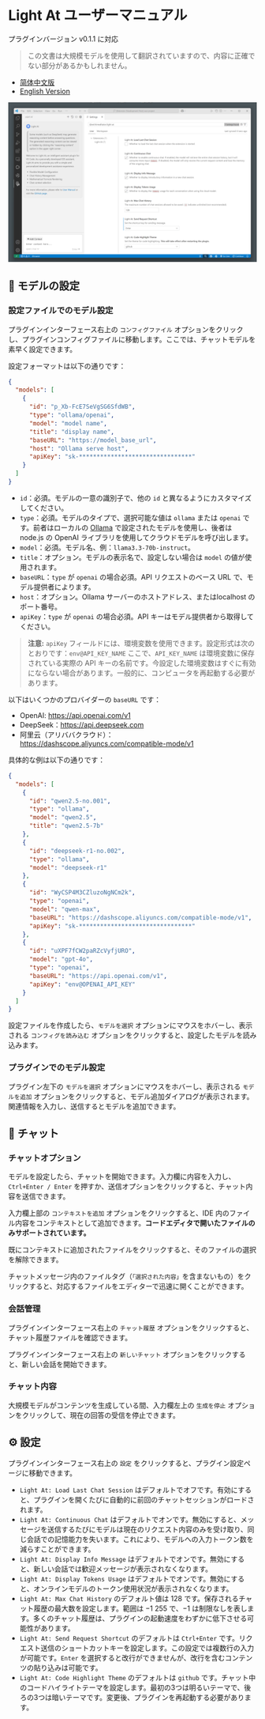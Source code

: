 # Light At ユーザーマニュアル

プラグインバージョン v0.1.1 に対応

> この文書は大規模モデルを使用して翻訳されていますので、内容に正確でない部分があるかもしれません。

- [简体中文版](user-manual_zh-cn.md)
- [English Version](user-manual_en.md)

![](img/01.png)

## 📝 モデルの設定

### 設定ファイルでのモデル設定

プラグインインターフェース右上の `コンフィグファイル` オプションをクリックし、プラグインコンフィグファイルに移動します。ここでは、チャットモデルを素早く設定できます。

設定フォーマットは以下の通りです：

```json
{
  "models": [
    {
      "id": "p_Xb-FcE7SeVgSG6SfdWB",
      "type": "ollama/openai",
      "model": "model name",
      "title": "display name",
      "baseURL": "https://model_base_url",
      "host": "Ollama serve host",
      "apiKey": "sk-********************************"
    }
  ]
}
```
- `id`：必須。モデルの一意の識別子で、他の `id` と異なるようにカスタマイズしてください。
- `type`：必須。モデルのタイプで、選択可能な値は `ollama` または `openai` です。前者はローカルの [Ollama](https://github.com/ollama/ollama) で設定されたモデルを使用し、後者は node.js の OpenAI ライブラリを使用してクラウドモデルを呼び出します。
- `model`：必須。モデル名、例：`llama3.3-70b-instruct`。
- `title`：オプション。モデルの表示名で、設定しない場合は `model` の値が使用されます。
- `baseURL`：`type` が `openai` の場合必須。API リクエストのベース URL で、モデル提供者によります。
- `host`：オプション。Ollama サーバーのホストアドレス、またはlocalhost のポート番号。
- `apiKey`：`type` が `openai` の場合必須。API キーはモデル提供者から取得してください。

> **注意:** `apiKey` フィールドには、環境変数を使用できます。設定形式は次のとおりです：`env@API_KEY_NAME` ここで、`API_KEY_NAME` は環境変数に保存されている実際の API キーの名前です。今設定した環境変数はすぐに有効にならない場合があります。一般的に、コンピュータを再起動する必要があります。

以下はいくつかのプロバイダーの `baseURL` です：
- OpenAI: https://api.openai.com/v1
- DeepSeek：https://api.deepseek.com
- 阿里云（アリババクラウド）：https://dashscope.aliyuncs.com/compatible-mode/v1

具体的な例は以下の通りです：

```json
{
  "models": [
    {
      "id": "qwen2.5-no.001",
      "type": "ollama",
      "model": "qwen2.5",
      "title": "qwen2.5-7b"
    },
    {
      "id": "deepseek-r1-no.002",
      "type": "ollama",
      "model": "deepseek-r1"
    },
    {
      "id": "WyCSP4M3CZluzoNgNCm2k",
      "type": "openai",
      "model": "qwen-max",
      "baseURL": "https://dashscope.aliyuncs.com/compatible-mode/v1",
      "apiKey": "sk-********************************"
    },
    {
      "id": "uXPF7fCW2paRZcVyfjURO",
      "model": "gpt-4o",
      "type": "openai",
      "baseURL": "https://api.openai.com/v1",
      "apiKey": "env@OPENAI_API_KEY"
    }
  ]
}
```

設定ファイルを作成したら、`モデルを選択` オプションにマウスをホバーし、表示される `コンフィグを読み込む` オプションをクリックすると、設定したモデルを読み込みます。

### プラグインでのモデル設定

プラグイン左下の `モデルを選択` オプションにマウスをホバーし、表示される `モデルを追加` オプションをクリックすると、モデル追加ダイアログが表示されます。関連情報を入力し、送信するとモデルを追加できます。

## 💬 チャット

### チャットオプション

モデルを設定したら、チャットを開始できます。入力欄に内容を入力し、`Ctrl+Enter / Enter` を押すか、送信オプションをクリックすると、チャット内容を送信できます。

入力欄上部の `コンテキストを追加` オプションをクリックすると、IDE 内のファイル内容をコンテキストとして追加できます。**コードエディタで開いたファイルのみサポートされています。**

既にコンテキストに追加されたファイルをクリックすると、そのファイルの選択を解除できます。

チャットメッセージ内のファイルタグ（`「選択された内容」`を含まないもの）をクリックすると、対応するファイルをエディターで迅速に開くことができます。

### 会話管理

プラグインインターフェース右上の `チャット履歴` オプションをクリックすると、チャット履歴ファイルを確認できます。

プラグインインターフェース右上の `新しいチャット` オプションをクリックすると、新しい会話を開始できます。

### チャット内容

大規模モデルがコンテンツを生成している間、入力欄左上の `生成を停止` オプションをクリックして、現在の回答の受信を停止できます。

## ⚙️ 設定

プラグインインターフェース右上の `設定` をクリックすると、プラグイン設定ページに移動できます。

- `Light At: Load Last Chat Session` はデフォルトでオフです。有効にすると、プラグインを開くたびに自動的に前回のチャットセッションがロードされます。
- `Light At: Continuous Chat` はデフォルトでオンです。無効にすると、メッセージを送信するたびにモデルは現在のリクエスト内容のみを受け取り、同じ会話での記憶能力を失います。これにより、モデルへの入力トークン数を減らすことができます。
- `Light At: Display Info Message` はデフォルトでオンです。無効にすると、新しい会話では歓迎メッセージが表示されなくなります。
- `Light At: Display Tokens Usage` はデフォルトでオンです。無効にすると、オンラインモデルのトークン使用状況が表示されなくなります。
- `Light At: Max Chat History` のデフォルト値は $128$ です。保存されるチャット履歴の最大数を設定します。範囲は $-1~255$ で、$-1$ は制限なしを表します。多くのチャット履歴は、プラグインの起動速度をわずかに低下させる可能性があります。
- `Light At: Send Request Shortcut` のデフォルトは `Ctrl+Enter` です。リクエスト送信のショートカットキーを設定します。この設定では複数行の入力が可能です。`Enter` を選択すると改行ができませんが、改行を含むコンテンツの貼り込みは可能です。
- `Light At: Code Highlight Theme` のデフォルトは `github` です。チャット中のコードハイライトテーマを設定します。最初の3つは明るいテーマで、後ろの3つは暗いテーマです。変更後、プラグインを再起動する必要があります。
